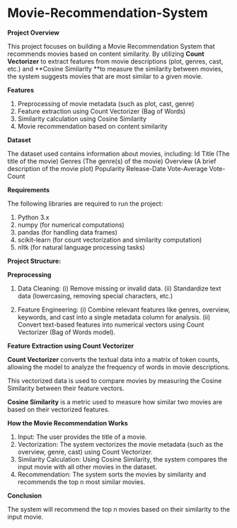 # Movie-Recommendation-System

**Project Overview**

This project focuses on building a Movie Recommendation System that recommends movies based on content similarity. By utilizing **Count Vectorizer** to extract features from movie descriptions (plot, genres, cast, etc.) and **Cosine Similarity **to measure the similarity between movies, the system suggests movies that are most similar to a given movie.

**Features**

1. Preprocessing of movie metadata (such as plot, cast, genre)
2. Feature extraction using Count Vectorizer (Bag of Words)
3. Similarity calculation using Cosine Similarity
4. Movie recommendation based on content similarity

**Dataset**

The dataset used contains information about movies, including:
Id
Title (The title of the movie)
Genres (The genre(s) of the movie)
Overview (A brief description of the movie plot)
Popularity
Release-Date
Vote-Average
Vote-Count

**Requirements**

The following libraries are required to run the project:
1. Python 3.x
2. numpy (for numerical computations)
3. pandas (for handling data frames)
4. scikit-learn (for count vectorization and similarity computation)
5. nltk (for natural language processing tasks)

**Project Structure:**

**Preprocessing**
1. Data Cleaning:
   (i) Remove missing or invalid data.
   (ii) Standardize text data (lowercasing, removing special characters, etc.)
   
3. Feature Engineering:
   (i) Combine relevant features like genres, overview, keywords, and cast into a single metadata column for analysis.
   (ii) Convert text-based features into numerical vectors using Count Vectorizer (Bag of Words model).

   
**Feature Extraction using Count Vectorizer**

**Count Vectorizer** converts the textual data into a matrix of token counts, allowing the model to analyze the frequency of words in movie descriptions.

This vectorized data is used to compare movies by measuring the Cosine Similarity between their feature vectors.


**Cosine Similarity** is a metric used to measure how similar two movies are based on their vectorized features. 

**How the Movie Recommendation Works**

1. Input: The user provides the title of a movie.
2. Vectorization: The system vectorizes the movie metadata (such as the overview, genre, cast) using Count Vectorizer.
3. Similarity Calculation: Using Cosine Similarity, the system compares the input movie with all other movies in the dataset.
4. Recommendation: The system sorts the movies by similarity and recommends the top n most similar movies.


**Conclusion**

The system will recommend the top n movies based on their similarity to the input movie.

